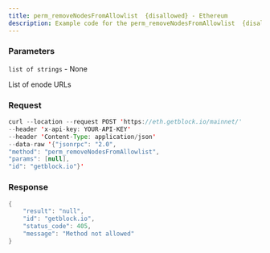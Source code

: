 ```yaml
---
title: perm_removeNodesFromAllowlist  {disallowed} - Ethereum
description: Example code for the perm_removeNodesFromAllowlist  {disallowed} json-rpc method. Сomplete guide on how to use perm_removeNodesFromAllowlist  {disallowed} json-rpc in GetBlock.io Web3 documentation.
---
```


### Parameters


`list of strings` - None

List of enode URLs

### Request

``` java
curl --location --request POST 'https://eth.getblock.io/mainnet/' 
--header 'x-api-key: YOUR-API-KEY' 
--header 'Content-Type: application/json' 
--data-raw '{"jsonrpc": "2.0",
"method": "perm_removeNodesFromAllowlist",
"params": [null],
"id": "getblock.io"}'
```

###  Response

``` java
{
    "result": "null",
    "id": "getblock.io",
    "status_code": 405,
    "message": "Method not allowed"
}
```


